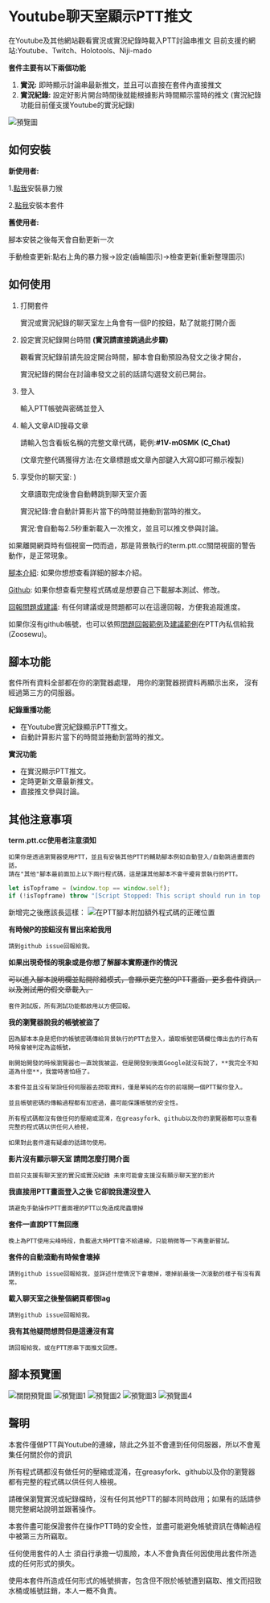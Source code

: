 # Youtube聊天室顯示PTT推文

在Youtube及其他網站觀看實況或實況紀錄時載入PTT討論串推文
目前支援的網站:Youtube、Twitch、Holotools、Niji-mado

**套件主要有以下兩個功能**

1. **實況:** 即時顯示討論串最新推文，並且可以直接在套件內直接推文
2. **實況紀錄:** 設定好影片開台時間後就能根據影片時間顯示當時的推文
(實況紀錄功能目前僅支援Youtube的實況紀錄)

![](https://raw.githubusercontent.com/zoosewu/PTTChatOnYoutube/master/images/samplemain.gif "預覽圖")

## 如何安裝

**新使用者:**

1.[點我](https://violentmonkey.github.io/)安裝暴力猴

2.[點我](https://greasyfork.org/zh-TW/scripts/418469-pttchatonyt)安裝本套件

**舊使用者:**

腳本安裝之後每天會自動更新一次

手動檢查更新:點右上角的暴力猴->設定(齒輪圖示)->檢查更新(重新整理圖示)

## 如何使用

1. 打開套件

   實況或實況紀錄的聊天室左上角會有一個P的按鈕，點了就能打開介面

2. 設定實況紀錄開台時間 **(實況請直接跳過此步驟)**

   觀看實況紀錄前請先設定開台時間，腳本會自動預設為發文之後才開台，

   實況紀錄的開台在討論串發文之前的話請勾選發文前已開台。

3. 登入

   輸入PTT帳號與密碼並登入

4. 輸入文章AID搜尋文章

   請輸入包含看板名稱的完整文章代碼，範例:**#1V-m0SMK (C_Chat)**

   (文章完整代碼獲得方法:在文章標題或文章內部鍵入大寫Q即可顯示複製)

5. 享受你的聊天室: )

   文章讀取完成後會自動轉跳到聊天室介面

   實況紀錄:會自動計算影片當下的時間並捲動到當時的推文。

   實況:會自動每2.5秒重新載入一次推文，並且可以推文參與討論。

如果離開網頁時有個視窗一閃而過，那是背景執行的term.ptt.cc關閉視窗的警告動作，是正常現象。

[腳本介紹](https://github.com/zoosewu/PTTChatOnYoutube/tree/master/homepage): 如果你想想查看詳細的腳本介紹。

[Github](https://github.com/zoosewu/PTTChatOnYoutube/tree/master): 如果你想查看完整程式碼或是想要自己下載腳本測試、修改。

[回報問題或建議](https://github.com/zoosewu/PTTChatOnYoutube/issues): 有任何建議或是問題都可以在這邊回報，方便我追蹤進度。

如果你沒有github帳號，也可以依照[問題回報範例](https://github.com/zoosewu/PTTChatOnYoutube/blob/master/.github/ISSUE_TEMPLATE/bug-report.md)及[建議範例](https://github.com/zoosewu/PTTChatOnYoutube/blob/master/.github/ISSUE_TEMPLATE/feature-request.md)在PTT內私信給我(Zoosewu)。

## 腳本功能
套件所有資料全部都在你的瀏覽器處理，
用你的瀏覽器撈資料再顯示出來，
沒有經過第三方的伺服器。

**紀錄重播功能**
* 在Youtube實況紀錄顯示PTT推文。
* 自動計算影片當下的時間並捲動到當時的推文。

**實況功能**
* 在實況顯示PTT推文。
* 定時更新文章最新推文。
* 直接推文參與討論。

## 其他注意事項

**term.ptt.cc使用者注意須知**

    如果你是透過瀏覽器使用PTT，並且有安裝其他PTT的輔助腳本例如自動登入/自動跳過畫面的話，
    請在"其他"腳本最前面加上以下兩行程式碼，這是讓其他腳本不會干擾背景執行的PTT。
```js
let isTopframe = (window.top == window.self);
if (!isTopframe) throw "[Script Stopped: This script should run in top frame only.]";
```
新增完之後應該長這樣：
![在PTT腳本附加額外程式碼的正確位置](https://raw.githubusercontent.com/zoosewu/PTTChatOnYoutube/master/images/addscript.png "腳本間加程式碼示意圖")

**有時候P的按鈕沒有冒出來給我用**

    請到github issue回報給我。

**如果出現奇怪的現象或是你想了解腳本實際運作的情況**

~~可以進入腳本說明欄並點開除錯模式，會顯示更完整的PTT畫面，更多套件資訊，以及測試用的假文章載入。~~

    套件測試版，所有測試功能都啟用以方便回報。

**我的瀏覽器說我的帳號被盜了**

    因為腳本本身是把你的帳號密碼傳給背景執行的PTT去登入，讀取帳號密碼欄位傳出去的行為有時候會被判定為盜帳號，

    剛開始開發的時候瀏覽器也一直說我被盜，但是開發到後面Google就沒有說了，**我完全不知道為什麼**，我當時害怕極了。

    本套件並且沒有架設任何伺服器去撈取資料，僅是單純的在你的前端開一個PTT幫你登入。

    並且帳號密碼的傳輸過程都有加密過，盡可能保護帳號的安全性。

    所有程式碼都沒有做任何的壓縮或混淆，在greasyfork、github以及你的瀏覽器都可以查看完整的程式碼以供任何人檢視，

    如果對此套件還有疑慮的話請勿使用。

**影片沒有顯示聊天室 請問怎麼打開介面**

    目前只支援有聊天室的實況或實況紀錄 未來可能會支援沒有顯示聊天室的影片

**我直接用PTT畫面登入之後 它卻說我還沒登入**

    請避免手動操作PTT畫面裡的PTT以免造成爬蟲壞掉

**套件一直說PTT無回應**

    晚上為PTT使用尖峰時段，負載過大時PTT會不給連線，只能稍微等一下再重新嘗試。

**套件的自動滾動有時候會壞掉**

    請到github issue回報給我，並詳述什麼情況下會壞掉，壞掉前最後一次滾動的樣子有沒有異常。

**載入聊天室之後整個網頁都很lag**

    請到github issue回報給我。

**我有其他疑問想問但是這邊沒有寫**

    請回報給我，或在PTT原串下面推文回應。

## 腳本預覽圖

![](https://raw.githubusercontent.com/zoosewu/PTTChatOnYoutube/master/images/sample1.png "關閉預覽圖")
![](https://raw.githubusercontent.com/zoosewu/PTTChatOnYoutube/master/images/sample2.png "預覽圖1")
![](https://raw.githubusercontent.com/zoosewu/PTTChatOnYoutube/master/images/sample3.png "預覽圖2")
![](https://raw.githubusercontent.com/zoosewu/PTTChatOnYoutube/master/images/sample4.png "預覽圖3")
![](https://raw.githubusercontent.com/zoosewu/PTTChatOnYoutube/master/images/sample5.png "預覽圖4")

## 聲明

本套件僅做PTT與Youtube的連線，除此之外並不會連到任何伺服器，所以不會蒐集任何關於你的資訊

所有程式碼都沒有做任何的壓縮或混淆，在greasyfork、github以及你的瀏覽器都有完整的程式碼以供任何人檢視。

請確保瀏覽實況或紀錄檔時，沒有任何其他PTT的腳本同時啟用；如果有的話請參閱完整網站說明並跟著操作。

本套件盡可能保證套件在操作PTT時的安全性，並盡可能避免帳號資訊在傳輸過程中被第三方所竊取。

任何使用套件的人士 須自行承擔一切風險，本人不會負責任何因使用此套件所造成的任何形式的損失。

使用本套件所造成任何形式的帳號損害，包含但不限於帳號遭到竊取、推文而招致水桶或帳號註銷，本人一概不負責。
